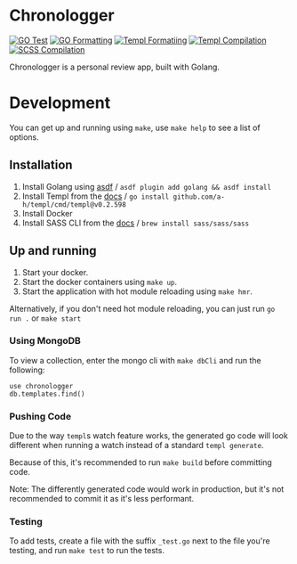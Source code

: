 # Chronologger
[![GO Test](https://github.com/hay-i/chronologger/actions/workflows/go-test.yml/badge.svg)](https://github.com/hay-i/chronologger/actions/workflows/go-test.yml/badge.svg)
[![GO Formatting](https://github.com/hay-i/chronologger/actions/workflows/go-format.yml/badge.svg)](https://github.com/hay-i/chronologger/actions/workflows/go-format.yml/badge.svg)
[![Templ Formatiing](https://github.com/hay-i/chronologger/actions/workflows/templ-format.yml/badge.svg)](https://github.com/hay-i/chronologger/actions/workflows/templ-format.yml/badge.svg)
[![Templ Compilation](https://github.com/hay-i/chronologger/actions/workflows/templ-generate.yml/badge.svg)](https://github.com/hay-i/chronologger/actions/workflows/templ-generate.yml/badge.svg)
[![SCSS Compilation](https://github.com/hay-i/chronologger/actions/workflows/minify-css.yml/badge.svg)](https://github.com/hay-i/chronologger/actions/workflows/minify-css.yml/badge.svg)

Chronologger is a personal review app, built with Golang.

# Development

You can get up and running using `make`, use `make help` to see a list of options.

## Installation

1) Install Golang using [asdf](https://asdf-vm.com/guide/getting-started.html) / `asdf plugin add golang && asdf install`
2) Install Templ from the [docs](https://templ.guide/quick-start/installation) / `go install github.com/a-h/templ/cmd/templ@v0.2.598`
3) Install Docker
4) Install SASS CLI from the [docs](https://sass-lang.com/install/) / `brew install sass/sass/sass`

## Up and running

1) Start your docker.
2) Start the docker containers using `make up`.
3) Start the application with hot module reloading using `make hmr`.

Alternatively, if you don't need hot module reloading, you can just run `go run .` or `make start`

### Using MongoDB

To view a collection, enter the mongo cli with `make dbCli` and run the following:
```
use chronologger
db.templates.find()
```

### Pushing Code

Due to the way `templ`s watch feature works, the generated go code will look different when running a watch instead of a standard `templ generate`.

Because of this, it's recommended to run `make build` before committing code.

Note: The differently generated code would work in production, but it's not recommended to commit it as it's less performant.

### Testing

To add tests, create a file with the suffix `_test.go` next to the file you're testing, and run `make test` to run the tests.
